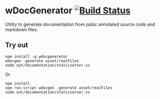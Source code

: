 
# wDocGenerator [![Build Status](https://travis-ci.org/Wandalen/wDocGenerator.svg?branch=master)](https://travis-ci.org/Wandalen/wDocGenerator)

Utility to generate documentation from jsdoc annotated source code and markdown files.

## Try out
```
npm install -g wdocgenerator
wdocgen .generate asset/realFiles
node out/documentation/staticserver.ss
```
Or
```
npm install 
npm run-script wdocgen .generate asset/realFiles
node out/documentation/staticserver.ss
```















